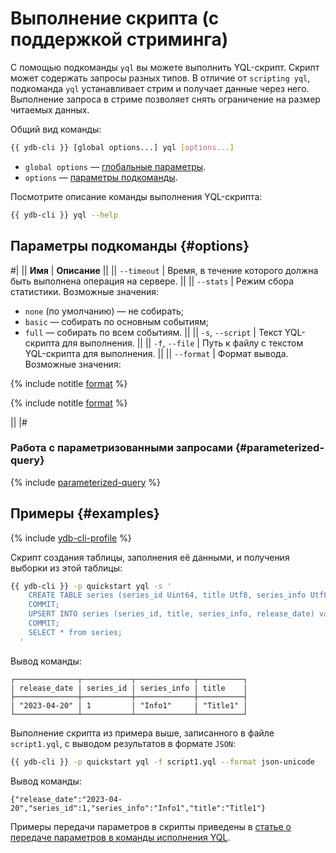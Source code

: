 # Выполнение скрипта (с поддержкой стриминга)

С помощью подкоманды `yql` вы можете выполнить YQL-скрипт. Скрипт может содержать запросы разных типов. В отличие от `scripting yql`, подкоманда `yql` устанавливает стрим и получает данные через него. Выполнение запроса в стриме позволяет снять ограничение на размер читаемых данных.

Общий вид команды:

```bash
{{ ydb-cli }} [global options...] yql [options...]
```

* `global options` — [глобальные параметры](commands/global-options.md).
* `options` — [параметры подкоманды](#options).

Посмотрите описание команды выполнения YQL-скрипта:

```bash
{{ ydb-cli }} yql --help
```

## Параметры подкоманды {#options}

#|
|| **Имя** | **Описание** ||
|| `--timeout` | Время, в течение которого должна быть выполнена операция на сервере. ||
|| `--stats` | Режим сбора статистики.
Возможные значения:
* `none` (по умолчанию) — не собирать;
* `basic` — собирать по основным событиям;
* `full` — собирать по всем событиям.
||
|| `-s`, `--script` | Текст YQL-скрипта для выполнения. ||
|| `-f`, `--file` | Путь к файлу с текстом YQL-скрипта для выполнения. ||
|| `--format` | Формат вывода.
Возможные значения:

{% include notitle [format](./_includes/result_format_common.md) %}

{% include notitle [format](./_includes/result_format_csv_tsv.md) %}

||
|#

### Работа с параметризованными запросами {#parameterized-query}

{% include [parameterized-query](../../_includes/parameterized-query.md) %}

## Примеры {#examples}

{% include [ydb-cli-profile](../../_includes/ydb-cli-profile.md) %}

Скрипт создания таблицы, заполнения её данными, и получения выборки из этой таблицы:

```bash
{{ ydb-cli }} -p quickstart yql -s '
    CREATE TABLE series (series_id Uint64, title Utf8, series_info Utf8, release_date Date, PRIMARY KEY (series_id));
    COMMIT;
    UPSERT INTO series (series_id, title, series_info, release_date) values (1, "Title1", "Info1", Cast("2023-04-20" as Date));
    COMMIT;
    SELECT * from series;
  '
```

Вывод команды:

```text
┌──────────────┬───────────┬─────────────┬──────────┐
| release_date | series_id | series_info | title    |
├──────────────┼───────────┼─────────────┼──────────┤
| "2023-04-20" | 1         | "Info1"     | "Title1" |
└──────────────┴───────────┴─────────────┴──────────┘
```

Выполнение скрипта из примера выше, записанного в файле `script1.yql`, с выводом результатов в формате `JSON`:

```bash
{{ ydb-cli }} -p quickstart yql -f script1.yql --format json-unicode
```

Вывод команды:

```text
{"release_date":"2023-04-20","series_id":1,"series_info":"Info1","title":"Title1"}
```


Примеры передачи параметров в скрипты приведены в [статье о передаче параметров в команды исполнения YQL](parameterized-queries-cli.md).


